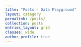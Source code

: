 ```yaml
---
title: "Posts - Data Playground"
layout: category
permalink: /posts/
collection: posts
entries_layout: grid
classes: wide
author_profile: true
---
```

